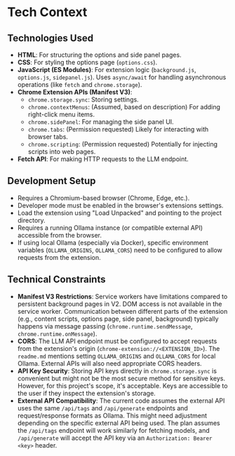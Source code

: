 # Tech Context

## Technologies Used

-   **HTML**: For structuring the options and side panel pages.
-   **CSS**: For styling the options page (`options.css`).
-   **JavaScript (ES Modules)**: For extension logic (`background.js`, `options.js`, `sidepanel.js`). Uses `async/await` for handling asynchronous operations (like `fetch` and `chrome.storage`).
-   **Chrome Extension APIs (Manifest V3)**:
    -   `chrome.storage.sync`: Storing settings.
    -   `chrome.contextMenus`: (Assumed, based on description) For adding right-click menu items.
    -   `chrome.sidePanel`: For managing the side panel UI.
    -   `chrome.tabs`: (Permission requested) Likely for interacting with browser tabs.
    -   `chrome.scripting`: (Permission requested) Potentially for injecting scripts into web pages.
-   **Fetch API**: For making HTTP requests to the LLM endpoint.

## Development Setup

-   Requires a Chromium-based browser (Chrome, Edge, etc.).
-   Developer mode must be enabled in the browser's extensions settings.
-   Load the extension using "Load Unpacked" and pointing to the project directory.
-   Requires a running Ollama instance (or compatible external API) accessible from the browser.
-   If using local Ollama (especially via Docker), specific environment variables (`OLLAMA_ORIGINS`, `OLLAMA_CORS`) need to be configured to allow requests from the extension.

## Technical Constraints

-   **Manifest V3 Restrictions**: Service workers have limitations compared to persistent background pages in V2. DOM access is not available in the service worker. Communication between different parts of the extension (e.g., content scripts, options page, side panel, background) typically happens via message passing (`chrome.runtime.sendMessage`, `chrome.runtime.onMessage`).
-   **CORS**: The LLM API endpoint must be configured to accept requests from the extension's origin (`chrome-extension://<EXTENSION_ID>`). The `readme.md` mentions setting `OLLAMA_ORIGINS` and `OLLAMA_CORS` for local Ollama. External APIs will also need appropriate CORS headers.
-   **API Key Security**: Storing API keys directly in `chrome.storage.sync` is convenient but might not be the most secure method for sensitive keys. However, for this project's scope, it's acceptable. Keys are accessible to the user if they inspect the extension's storage.
-   **External API Compatibility**: The current code assumes the external API uses the same `/api/tags` and `/api/generate` endpoints and request/response formats as Ollama. This might need adjustment depending on the specific external API being used. The plan assumes the `/api/tags` endpoint will work similarly for fetching models, and `/api/generate` will accept the API key via an `Authorization: Bearer <key>` header.
